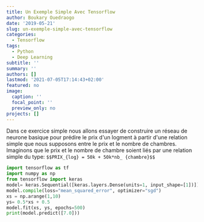 ```yaml
---
title: Un Exemple Simple Avec Tensorflow
author: Boukary Ouedraogo
date: '2019-05-21'
slug: un-exemple-simple-avec-tensorflow
categories:
  - Tensorflow
tags:
  - Python
  - Deep Learning
subtitle: ''
summary: ''
authors: []
lastmod: '2021-07-05T17:14:43+02:00'
featured: no
image:
  caption: ''
  focal_point: ''
  preview_only: no
projects: []
---
```


Dans ce exercice simple nous allons essayer de construire un réseau de neurone basique pour prédire le prix d'un logment à partir d'une relation simple que nous supposons entre le prix et le nombre de chambres.
Imaginons que le prix et le nombre de chambre soient liés par une relation simple du type:
`$$PRIX_{log} = 50k + 50k*nb_ {chambre}$$` 

```python
import tensorflow as tf
import numpy as np
from tensorflow import keras
model= keras.Sequential([keras.layers.Dense(units=1, input_shape=[1])])
model.compile(loss="mean_squared_error", optimizer="sgd")
xs = np.arange(1,10)
ys= 0.5*xs + 0.5
model.fit(xs, ys, epochs=500)
print(model.predict([7.0]))
```
